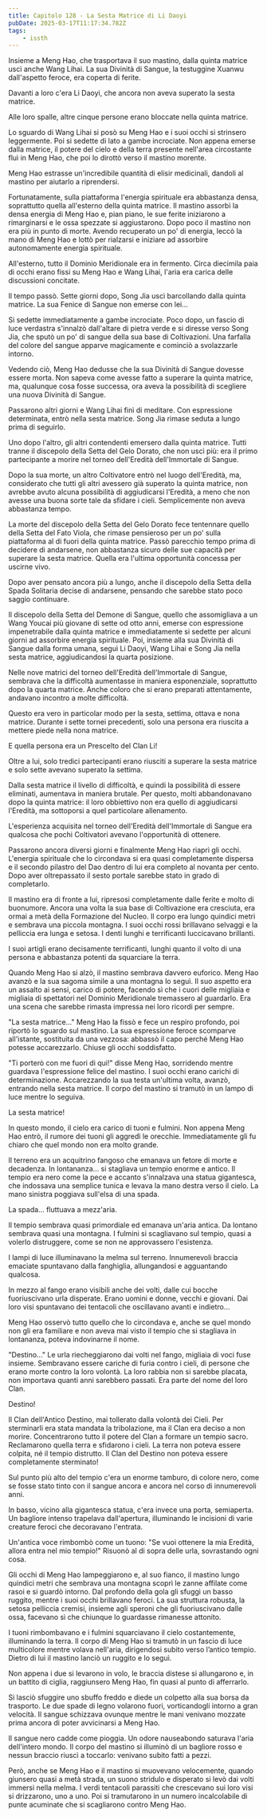 ```yaml
---
title: Capitolo 128 - La Sesta Matrice di Li Daoyi
pubDate: 2025-03-17T11:17:34.782Z
tags:
    - issth
---
```



Insieme a Meng Hao, che trasportava il suo mastino, dalla quinta matrice uscì anche Wang Lihai. La sua Divinità di Sangue, la testuggine Xuanwu dall'aspetto feroce, era coperta di ferite.


Davanti a loro c'era Li Daoyi, che ancora non aveva superato la sesta matrice.


Alle loro spalle, altre cinque persone erano bloccate nella quinta matrice.


Lo sguardo di Wang Lihai si posò su Meng Hao e i suoi occhi si strinsero leggermente. Poi si sedette di lato a gambe incrociate. Non appena emerse dalla matrice, il potere del cielo e della terra presente nell'area circostante fluì in Meng Hao, che poi lo dirottò verso il mastino morente.


Meng Hao estrasse un'incredibile quantità di elisir medicinali, dandoli al mastino per aiutarlo a riprendersi.


Fortunatamente, sulla piattaforma l'energia spirituale era abbastanza densa, soprattutto quella all'esterno della quinta matrice. Il mastino assorbì la densa energia di Meng Hao e, pian piano, le sue ferite iniziarono a rimarginarsi e le ossa spezzate si aggiustarono. Dopo poco il mastino non era più in punto di morte. Avendo recuperato un po' di energia, leccò la mano di Meng Hao e lottò per rialzarsi e iniziare ad assorbire autonomamente energia spirituale.


All'esterno, tutto il Dominio Meridionale era in fermento. Circa diecimila paia di occhi erano fissi su Meng Hao e Wang Lihai, l'aria era carica delle discussioni concitate.


Il tempo passò. Sette giorni dopo, Song Jia uscì barcollando dalla quinta matrice. La sua Fenice di Sangue non emerse con lei...


Si sedette immediatamente a gambe incrociate. Poco dopo, un fascio di luce verdastra s'innalzò dall'altare di pietra verde e si diresse verso Song Jia, che sputò un po' di sangue della sua base di Coltivazioni. Una farfalla del colore del sangue apparve magicamente e cominciò a svolazzarle intorno.


Vedendo ciò, Meng Hao dedusse che la sua Divinità di Sangue dovesse essere morta. Non sapeva come avesse fatto a superare la quinta matrice, ma, qualunque cosa fosse successa, ora aveva la possibilità di scegliere una nuova Divinità di Sangue.


Passarono altri giorni e Wang Lihai finì di meditare. Con espressione determinata, entrò nella sesta matrice. Song Jia rimase seduta a lungo prima di seguirlo.


Uno dopo l'altro, gli altri contendenti emersero dalla quinta matrice. Tutti tranne il discepolo della Setta del Gelo Dorato, che non uscì più: era il primo partecipante a morire nel torneo dell'Eredità dell'Immortale di Sangue.


Dopo la sua morte, un altro Coltivatore entrò nel luogo dell'Eredità, ma, considerato che tutti gli altri avessero già superato la quinta matrice, non avrebbe avuto alcuna possibilità di aggiudicarsi l'Eredità, a meno che non avesse una buona sorte tale da sfidare i cieli. Semplicemente non aveva abbastanza tempo.


La morte del discepolo della Setta del Gelo Dorato fece tentennare quello della Setta del Fato Viola, che rimase pensieroso per un po' sulla piattaforma al di fuori della quinta matrice. Passò parecchio tempo prima di decidere di andarsene, non abbastanza sicuro delle sue capacità per superare la sesta matrice. Quella era l'ultima opportunità concessa per uscirne vivo.


Dopo aver pensato ancora più a lungo, anche il discepolo della Setta della Spada Solitaria decise di andarsene, pensando che sarebbe stato poco saggio continuare.


Il discepolo della Setta del Demone di Sangue, quello che assomigliava a un Wang Youcai più giovane di sette od otto anni, emerse con espressione impenetrabile dalla quinta matrice e immediatamente si sedette per alcuni giorni ad assorbire energia spirituale. Poi, insieme alla sua Divinità di Sangue dalla forma umana, seguì Li Daoyi, Wang Lihai e Song Jia nella sesta matrice, aggiudicandosi la quarta posizione.


Nelle nove matrici del torneo dell'Eredità dell'Immortale di Sangue, sembrava che la difficoltà aumentasse in maniera esponenziale, soprattutto dopo la quarta matrice. Anche coloro che si erano preparati attentamente, andavano incontro a molte difficoltà.


Questo era vero in particolar modo per la sesta, settima, ottava e nona matrice. Durante i sette tornei precedenti, solo una persona era riuscita a mettere piede nella nona matrice.


E quella persona era un Prescelto del Clan Li!


Oltre a lui, solo tredici partecipanti erano riusciti a superare la sesta matrice e solo sette avevano superato la settima.


Dalla sesta matrice il livello di difficoltà, e quindi la possibilità di essere eliminati, aumentava in maniera brutale. Per questo, molti abbandonavano dopo la quinta matrice: il loro obbiettivo non era quello di aggiudicarsi l'Eredità, ma sottoporsi a quel particolare allenamento.


L'esperienza acquisita nel torneo dell'Eredità dell'Immortale di Sangue era qualcosa che pochi Coltivatori avevano l'opportunità di ottenere.


Passarono ancora diversi giorni e finalmente Meng Hao riaprì gli occhi. L'energia spirituale che lo circondava si era quasi completamente dispersa e il secondo pilastro del Dao dentro di lui era completo al novanta per cento. Dopo aver oltrepassato il sesto portale sarebbe stato in grado di completarlo.


Il mastino era di fronte a lui, ripresosi completamente dalle ferite e molto di buonumore. Ancora una volta la sua base di Coltivazione era cresciuta, era ormai a metà della Formazione del Nucleo. Il corpo era lungo quindici metri e sembrava una piccola montagna. I suoi occhi rossi brillavano selvaggi e la pelliccia era lunga e setosa. I denti lunghi e terrificanti luccicavano brillanti.


I suoi artigli erano decisamente terrificanti, lunghi quanto il volto di una persona e abbastanza potenti da squarciare la terra.


Quando Meng Hao si alzò, il mastino sembrava davvero euforico. Meng Hao avanzò e la sua sagoma simile a una montagna lo seguì. Il suo aspetto era un assalto ai sensi, carico di potere, facendo sì che i cuori delle migliaia e migliaia di spettatori nel Dominio Meridionale tremassero al guardarlo. Era una scena che sarebbe rimasta impressa nei loro ricordi per sempre.


"La sesta matrice..." Meng Hao la fissò e fece un respiro profondo, poi riportò lo sguardo sul mastino. La sua espressione feroce scomparve all'istante, sostituita da una vezzosa: abbassò il capo perché Meng Hao potesse accarezzarlo. Chiuse gli occhi soddisfatto.


"Ti porterò con me fuori di qui!" disse Meng Hao, sorridendo mentre guardava l'espressione felice del mastino. I suoi occhi erano carichi di determinazione. Accarezzando la sua testa un'ultima volta, avanzò, entrando nella sesta matrice. Il corpo del mastino si tramutò in un lampo di luce mentre lo seguiva.


La sesta matrice!


In questo mondo, il cielo era carico di tuoni e fulmini. Non appena Meng Hao entrò, il rumore dei tuoni gli aggredì le orecchie. Immediatamente gli fu chiaro che quel mondo non era molto grande.


Il terreno era un acquitrino fangoso che emanava un fetore di morte e decadenza. In lontananza... si stagliava un tempio enorme e antico. Il tempio era nero come la pece e accanto s'innalzava una statua gigantesca, che indossava una semplice tunica e levava la mano destra verso il cielo. La mano sinistra poggiava sull'elsa di una spada.


La spada... fluttuava a mezz'aria.


Il tempio sembrava quasi primordiale ed emanava un'aria antica. Da lontano sembrava quasi una montagna. I fulmini si scagliavano sul tempio, quasi a volerlo distruggere, come se non ne approvassero l'esistenza.


I lampi di luce illuminavano la melma sul terreno. Innumerevoli braccia emaciate spuntavano dalla fanghiglia, allungandosi e agguantando qualcosa.


In mezzo al fango erano visibili anche dei volti, dalle cui bocche fuoriuscivano urla disperate. Erano uomini e donne, vecchi e giovani. Dai loro visi spuntavano dei tentacoli che oscillavano avanti e indietro...


Meng Hao osservò tutto quello che lo circondava e, anche se quel mondo non gli era familiare e non aveva mai visto il tempio che si stagliava in lontananza, poteva indovinarne il nome.


"Destino..." Le urla riecheggiarono dai volti nel fango, migliaia di voci fuse insieme. Sembravano essere cariche di furia contro i cieli, di persone che erano morte contro la loro volontà. La loro rabbia non si sarebbe placata, non importava quanti anni sarebbero passati. Era parte del nome del loro Clan.


Destino!


Il Clan dell'Antico Destino, mai tollerato dalla volontà dei Cieli. Per sterminarli era stata mandata la tribolazione, ma il Clan era deciso a non morire. Concentrarono tutto il potere del Clan a formare un tempio sacro. Reclamarono quella terra e sfidarono i cieli. La terra non poteva essere colpita, né il tempio distrutto. Il Clan del Destino non poteva essere completamente sterminato!


Sul punto più alto del tempio c'era un enorme tamburo, di colore nero, come se fosse stato tinto con il sangue ancora e ancora nel corso di innumerevoli anni.


In basso, vicino alla gigantesca statua, c'era invece una porta, semiaperta. Un bagliore intenso trapelava dall'apertura, illuminando le incisioni di varie creature feroci che decoravano l'entrata.


Un'antica voce rimbombò come un tuono: "Se vuoi ottenere la mia Eredità, allora entra nel mio tempio!" Risuonò al di sopra delle urla, sovrastando ogni cosa.


Gli occhi di Meng Hao lampeggiarono e, al suo fianco, il mastino lungo quindici metri che sembrava una montagna scoprì le zanne affilate come rasoi e si guardò intorno. Dal profondo della gola gli sfuggì un basso ruggito, mentre i suoi occhi brillavano feroci. La sua struttura robusta, la setosa pelliccia cremisi, insieme agli speroni che gli fuoriuscivano dalle ossa, facevano sì che chiunque lo guardasse rimanesse attonito.


I tuoni rimbombavano e i fulmini squarciavano il cielo costantemente, illuminando la terra. Il corpo di Meng Hao si tramutò in un fascio di luce multicolore mentre volava nell'aria, dirigendosi subito verso l’antico tempio. Dietro di lui il mastino lanciò un ruggito e lo seguì.


Non appena i due si levarono in volo, le braccia distese si allungarono e, in un battito di ciglia, raggiunsero Meng Hao, fin quasi al punto di afferrarlo.


Si lasciò sfuggire uno sbuffo freddo e diede un colpetto alla sua borsa da trasporto. Le due spade di legno volarono fuori, vorticandogli intorno a gran velocità. Il sangue schizzava ovunque mentre le mani venivano mozzate prima ancora di poter avvicinarsi a Meng Hao.


Il sangue nero cadde come pioggia. Un odore nauseabondo saturava l'aria dell'intero mondo. Il corpo del mastino si illuminò di un bagliore rosso e nessun braccio riuscì a toccarlo: venivano subito fatti a pezzi.


Però, anche se Meng Hao e il mastino si muovevano velocemente, quando giunsero quasi a metà strada, un suono stridulo e disperato si levò dai volti immersi nella melma. I verdi tentacoli parassiti che crescevano sui loro visi si drizzarono, uno a uno. Poi si tramutarono in un numero incalcolabile di punte acuminate che si scagliarono contro Meng Hao.
                                


                                



